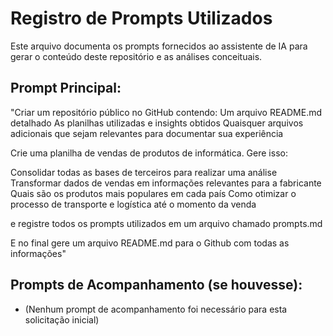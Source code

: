 # Registro de Prompts Utilizados

Este arquivo documenta os prompts fornecidos ao assistente de IA para gerar o conteúdo deste repositório e as análises conceituais.

## Prompt Principal:

"Criar um repositório público no GitHub contendo:
Um arquivo README.md detalhado
As planilhas utilizadas e insights obtidos
Quaisquer arquivos adicionais que sejam relevantes para documentar sua experiência

Crie uma planilha de vendas de produtos de informática. Gere isso:

Consolidar todas as bases de terceiros para realizar uma análise
Transformar dados de vendas em informações relevantes para a fabricante
Quais são os produtos mais populares em cada país
Como otimizar o processo de transporte e logística até o momento da venda

e registre todos os prompts utilizados em um arquivo chamado prompts.md

E no final gere um arquivo README.md para o Github com todas as informações"

## Prompts de Acompanhamento (se houvesse):

* (Nenhum prompt de acompanhamento foi necessário para esta solicitação inicial)
